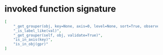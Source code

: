 # invoked function signature

```json
[
    "_get_grouper(obj, key=None, axis=0, level=None, sort=True, observed=False, mutated=False, validate=True)",
    "_is_label_like(val)",
    "_get_grouper(self, obj, validate=True)",
    "is_in_axis(key)",
    "is_in_obj(gpr)"
]
```
